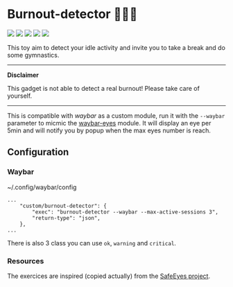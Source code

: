 # Burnout-detector 🧠🧑‍🚒

![](https://img.shields.io/crates/d/burnout-detector)
![](https://img.shields.io/github/issues-raw/cyrinux/burnout-detector)
![](https://img.shields.io/github/stars/cyrinux/burnout-detector)
![](https://img.shields.io/aur/version/burnout-detector-git)
![](https://img.shields.io/crates/v/burnout-detector)

This toy aim to detect your idle activity and invite you to take a break and do some gymnastics.

---

**Disclaimer**

This gadget is not able to detect a real burnout! Please take care of yourself.

---

This is compatible with _waybar_ as a custom module, run it with the `--waybar` parameter to micmic the [waybar-eyes](https://github.com/cyrinux/waybar-eyes) module.
It will display an eye per 5min and will notify you by popup when the max eyes number is reach.

## Configuration

### Waybar

~/.config/waybar/config

```
...
    "custom/burnout-detector": {
        "exec": "burnout-detector --waybar --max-active-sessions 3",
        "return-type": "json",
    },
...
```

There is also 3 class you can use `ok`, `warning` and `critical`.

### Resources

The exercices are inspired (copied actually) from the [SafeEyes project](https://github.com/slgobinath/SafeEyes/blob/master/safeeyes/config/safeeyes.json#L20).
